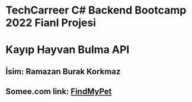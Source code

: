 <h1>TechCarreer C# Backend Bootcamp 2022 Fianl Projesi</h1>
<h1>Kayıp Hayvan Bulma API</h1>
<h2><strong>İsim: </strong>Ramazan Burak Korkmaz</h2>
<h2><strong>Somee.com link: </strong> <a href= "http://findmypet.somee.com/swagger/index.html"> FindMyPet</h2>
